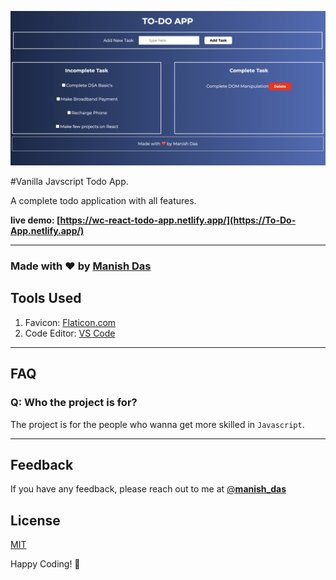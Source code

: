 ![JavaScript Todo App](./images/banner.png)

#Vanilla Javscript Todo App.

A complete todo application with all features.

**live demo: [https://wc-react-todo-app.netlify.app/](https://To-Do-App.netlify.app/)**


---

### Made with ❤️ by [Manish Das](https://www.instagram.com/__manish_das__/)



## Tools Used

1. Favicon: [Flaticon.com](https://www.flaticon.com/)
1. Code Editor: [VS Code](https://code.visualstudio.com/)

---

## FAQ


### Q: Who the project is for?

The project is for the people who wanna get more skilled in `Javascript`.

---

## Feedback

If you have any feedback, please reach out to me at [@__manish_das__](https://instagram.com/__manish_das__)


## License

[MIT](https://choosealicense.com/licenses/mit/)

Happy Coding! 🚀